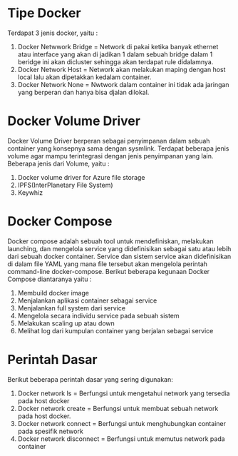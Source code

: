 # Tipe Docker
Terdapat 3 jenis docker, yaitu :
1. Docker Netwwork Bridge = Network di pakai ketika banyak ethernet atau interface yang akan di jadikan 1 dalam sebuah bridge dalam 1 beridge ini akan dicluster sehingga akan terdapat rule didalamnya.
2. Docker Network Host = Network akan melakukan maping dengan host local lalu akan dipetakkan kedalam container.
3. Docker Network None = Nwtwork dalam container ini tidak ada jaringan yang berperan dan hanya bisa djalan dilokal.

# Docker Volume Driver
Docker Volume Driver berperan sebagai penyimpanan dalam sebuah container yang konsepnya sama dengan sysmlink. 
Terdapat beberapa jenis volume agar mampu terintegrasi dengan jenis penyimpanan yang lain. Beberapa jenis dari Volume, yaitu :
1. Docker volume driver for Azure file storage
2. IPFS(InterPlanetary File System)
3. Keywhiz

# Docker Compose
Docker compose adalah sebuah tool untuk mendefiniskan, melakukan launching, dan mengelola service yang didefinisikan sebagai satu atau lebih dari sebuah docker container. 
Service dan sistem service akan didefinisikan di dalam file YAML yang mana file tersebut akan mengelola perintah command-line docker-compose. 
Berikut beberapa kegunaan Docker Compose diantaranya yaitu :
1. Membuild docker image
2. Menjalankan aplikasi container sebagai service
3. Menjalankan full system dari service
4. Mengelola secara individu service pada sebuah sistem
5. Melakukan scaling up atau down
6. Melihat log dari kumpulan container yang berjalan sebagai service

# Perintah Dasar
Berikut beberapa perintah dasar yang sering digunakan:
1. Docker network ls = Berfungsi untuk mengetahui network yang tersedia pada host docker
2. Docker network create = Berfungsi untuk membuat sebuah network pada host docker.
3. Docker network connect = Berfungsi untuk menghubungkan container pada spesifik network
4. Docker network disconnect = Berfungsi untuk memutus network pada container
